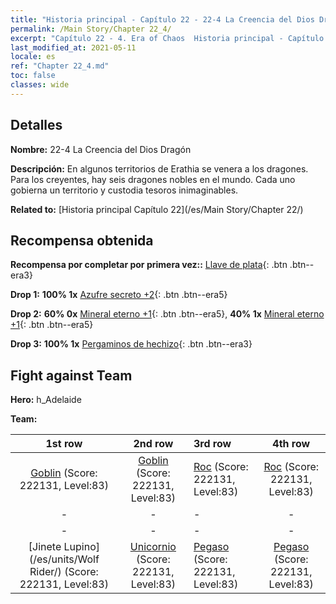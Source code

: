 ```yaml
---
title: "Historia principal - Capítulo 22 - 22-4 La Creencia del Dios Dragón"
permalink: /Main Story/Chapter 22_4/
excerpt: "Capítulo 22 - 4. Era of Chaos  Historia principal - Capítulo 22_4. 22-4 La Creencia del Dios Dragón"
last_modified_at: 2021-05-11
locale: es
ref: "Chapter 22_4.md"
toc: false
classes: wide
---
```


## Detalles

 **Nombre:** 22-4 La Creencia del Dios Dragón

 **Descripción:** En algunos territorios de Erathia se venera a los dragones. Para los creyentes, hay seis dragones nobles en el mundo. Cada uno gobierna un territorio y custodia tesoros inimaginables.

 **Related to:** [Historia principal Capítulo 22](/es/Main Story/Chapter 22/)

## Recompensa obtenida

 **Recompensa por completar por primera vez::** [Llave de plata](/ItemsES/con_693/){: .btn .btn--era3}

 **Drop 1:** **100% 1x** [Azufre secreto +2](/ItemsES/mat_78/){: .btn .btn--era5}

 **Drop 2:** **60% 0x** [Mineral eterno +1](/ItemsES/mat_68/){: .btn .btn--era5}, **40% 1x** [Mineral eterno +1](/ItemsES/mat_68/){: .btn .btn--era5}

 **Drop 3:** **100% 1x** [Pergaminos de hechizo](/ItemsES/con_694/){: .btn .btn--era3}


## Fight against Team
 **Hero:** h_Adelaide

 **Team:**


  | 1st row | 2nd row | 3rd row | 4th row |
  |:----:|:----:|:----|:----:|
  | [Goblin](/es/units/Goblin/) (Score: 222131, Level:83)  | [Goblin](/es/units/Goblin/) (Score: 222131, Level:83)  | [Roc](/es/units/Roc/) (Score: 222131, Level:83)  | [Roc](/es/units/Roc/) (Score: 222131, Level:83)  |
  | - | - | - | - |
  | - | - | - | - |
  | [Jinete Lupino](/es/units/Wolf Rider/) (Score: 222131, Level:83)  | [Unicornio](/es/units/Unicorn/) (Score: 222131, Level:83)  | [Pegaso](/es/units/Pegasus/) (Score: 222131, Level:83)  | [Pegaso](/es/units/Pegasus/) (Score: 222131, Level:83)  |


